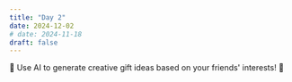 ```yaml
---
title: "Day 2"
date: 2024-12-02
# date: 2024-11-18
draft: false
---
```


🎅 Use AI to generate creative gift ideas based on your friends' interests! 🎁
